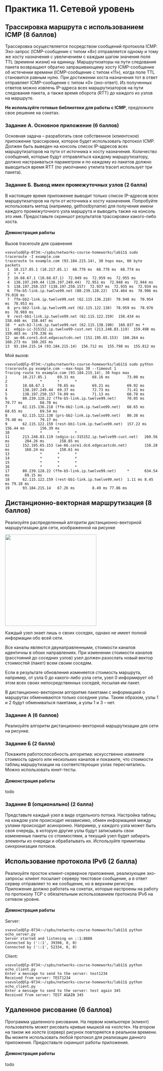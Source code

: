 # Практика 11. Сетевой уровень

## Трассировка маршрута с использованием ICMP (8 баллов)
Трассировка осуществляется посредством сообщений протокола ICMP. Эхо-запрос 
(ICMP-сообщение с типом «8») отправляется одному и тому же хосту назначения с увеличением с
каждым шагом значения поля TTL (времени жизни) на единицу. Маршрутизаторы на пути
следования пакета возвращают обратно запрашивающему хосту ICMP-сообщение об истечении
времени (ICMP-сообщение с типом «11»), когда поле TTL становится равным нулю. При
достижении хоста назначения тот в ответ отправляет ICMP-сообщение с типом «0» (эхо-ответ). Из
полученных ответов можно извлечь IP-адреса всех маршрутизаторов на пути следования пакета, а
также время оборота (RTT) до каждого из узлов на маршруте.

**Не используйте готовые библиотеки для работы с ICMP**, предложите свое решение на сокетах.

### Задание А. Основное приложение (6 баллов)
Основная задача – разработать свое собственное (клиентское) приложение трассировки, которое
будет использовать протокол ICMP.
Должен быть выведен на консоль список IP-адресов всех маршрутизаторов на пути от источника к
хосту назначения. Количество сообщений, которые будут отправляться каждому маршрутизатору,
должно настраиваться параметром и по каждому из пакетов должно выводиться время RTT (по
умолчанию утилита tracert использует три пакета).

### Задание Б. Вывод имен промежуточных узлов (2 балла)
В настоящее время приложение выводит только список IP-адресов всех маршрутизаторов на пути
от источника к хосту назначения. Попробуйте использовать метод (например, gethostbyname) для
получения имени каждого промежуточного узла маршрута и выводить также на консоль это имя.
Предоставьте скриншот результатов трассировки какого-либо хоста.

#### Демонстрация работы

Вызов traceroute для сравнения

```
vsevolod@lp-0734:~/spbu/networks-course-homeworks/lab11$ sudo traceroute -I example.com 
traceroute to example.com (93.184.215.14), 30 hops max, 60 byte packets
 1  10.217.85.1 (10.217.85.1)  68.776 ms  68.776 ms  68.774 ms
 2  * * *
 3  10.68.67.1 (10.68.67.1)  72.949 ms  72.959 ms  72.955 ms
 4  138.197.249.44 (138.197.249.44)  72.951 ms  72.948 ms  72.944 ms
 5  138.197.250.157 (138.197.250.157)  72.937 ms  72.935 ms  72.934 ms
 6  ffm-b5-link.ip.twelve99.net (80.239.128.22)  174.464 ms  78.996 ms  79.018 ms
 7  ffm-bb2-link.ip.twelve99.net (62.115.136.218)  70.948 ms  70.954 ms  70.953 ms
 8  prs-bb2-link.ip.twelve99.net (62.115.122.138)  78.959 ms  78.976 ms  78.969 ms
 9  rest-bb1-link.ip.twelve99.net (62.115.122.159)  158.434 ms  158.446 ms  158.447 ms
10  * ash-b2-link.ip.twelve99.net (62.115.138.190)  160.837 ms *
11  edgio-ic-315152.ip.twelve99-cust.net (213.248.83.119)  159.498 ms  159.483 ms  170.336 ms
12  ae-66.core1.dcd.edgecastcdn.net (152.195.65.153)  160.264 ms  160.273 ms  160.265 ms
13  93.184.215.14 (93.184.215.14)  156.712 ms  155.798 ms  155.812 ms

```

Мой вызов: 

``` 
vsevolod@lp-0734:~/spbu/networks-course-homeworks/lab11$ sudo python traceroute.py example.com --max-hops 30 --timeout 1
Tracing route to example.com (93.184.215.14), 30 hops max
1       10.217.85.1     69.31 ms        68.16 ms        73.00 ms        
2               *       *       *       
3       10.68.67.1      70.65 ms        69.21 ms        69.92 ms        
4       138.197.249.44  69.37 ms        72.73 ms        71.41 ms        
5       138.197.250.157 74.09 ms        71.13 ms        68.78 ms        
6       80.239.128.22 (ffm-b5-link.ip.twelve99.net)     70.05 ms        70.77 ms        68.70 ms        
7       62.115.136.218 (ffm-bb2-link.ip.twelve99.net)   68.65 ms        68.65 ms        69.54 ms        
8       62.115.122.138 (prs-bb2-link.ip.twelve99.net)   80.38 ms        79.40 ms        79.17 ms        
9       62.115.122.159 (rest-bb1-link.ip.twelve99.net)  157.22 ms       156.44 ms       156.39 ms       
10              *       *       *       
11      213.248.83.119 (edgio-ic-315152.ip.twelve99-cust.net)   260.56 ms       204.26 ms       158.85 ms       
12      152.195.65.153 (ae-66.core1.dcd.edgecastcdn.net)        158.28 ms       168.24 ms       158.61 ms       
13              *       *       *       
14              *       *       *       
15              *       *       *       
16              *       *       *       
17      80.239.128.22 (ffm-b5-link.ip.twelve99.net)     *       634.54 ms       69.15 ms        
18      62.115.122.159 (rest-bb1-link.ip.twelve99.net)  1.11 ms 8.45 ms 79.18 ms        
19      93.184.215.14   67.26 ms        8.49 ms 77.86 ms 
```

## Дистанционно-векторная маршрутизация (8 баллов)
Реализуйте распределенный алгоритм дистанционно-векторной маршрутизации для сети,
изображенной на рисунке

<img src="images/example-network.png" width=300 />

Каждый узел знает лишь о своих соседях, однако не имеет полной информации обо всей сети.

Все каналы являются двунаправленными, стоимости каналов идентичны в обоих направлениях.
При изменении стоимости каналов (расстояний до соседних узлов) узел должен разослать новый
вектор стоимостей (пакет) всем своим соседям.

Если в результате обновления изменяется стоимость маршрута, например, от узла 0 до какого-либо 
узла сети, узел 0 информирует об этом всех своих непосредственных соседей, посылая им пакет.

В дистанционно-векторном алгоритме пакетами с информацией о маршрутах обмениваются
только соседние узлы. Таким образом, узлы 1 и 2 будут обмениваться пакетами, а узлы 1 и 3 – нет.

### Задание А (6 баллов)
Реализуйте алгоритм дистанционно-векторной маршрутизации для сети на рисунке.

### Задание Б (2 балла)
Покажите работоспособность алгоритма: искусственно измените стоимость одного или
нескольких каналов и покажите, что стоимости таблиц маршрутизации на соответствующих узлах
пересчитались. Можно использовать юнит-тесты.

#### Демонстрация работы
todo

### Задание В (опционально) (2 балла)
Представьте каждый узел в виде отдельного потока. Настройка таблиц на каждом узле
происходит независимо, обмен информацией между узлами происходит асинхронно. Например,
у каждого узла может быть своя очередь, в которую другие узлы будут записывать свои
измененные пакеты со стоимостями, а текущий узел будет забирать элементы из очереди и
обрабатывать их. Используйте примитивы синхронизации потоков.

## Использование протокола IPv6 (2 балла)
Реализуйте простое клиент-серверное приложение, реализующее эхо-запросы: клиент посылает
серверу текстовое сообщение, а в ответ сервер отправляет то же сообщение, но в верхнем
регистре. Приложение должно работать на сокетах, которые настроены на работу по протоколу
TCP с обязательным использованием протокола IPv6 на сетевом уровне.

#### Демонстрация работы

Server:

``` 
vsevolod@lp-0734:~/spbu/networks-course-homeworks/lab11$ python echo_server.py 
Server started and listening on ::1:8888
Connected by ('::1', 39398, 0, 0)
Connected by ('::1', 52334, 0, 0)
```

Client:

``` 
vsevolod@lp-0734:~/spbu/networks-course-homeworks/lab11$ python echo_client.py 
Enter a message to send to the server: test1234
Received from server: TEST1234
vsevolod@lp-0734:~/spbu/networks-course-homeworks/lab11$ python echo_client.py 
Enter a message to send to the server: test again 345
Received from server: TEST AGAIN 345

```

## Удаленное рисование (6 баллов)
Программа удаленного рисования. На первом компьютере (клиент) пользователь может рисовать
кривые мышкой на «холсте». На втором на таком же холсте (сервер) рисунок повторяется в
реальном времени. Вы можете использовать любой протокол для реализации данного
приложения. Предоставьте скриншот работы приложения.

#### Демонстрация работы
todo
